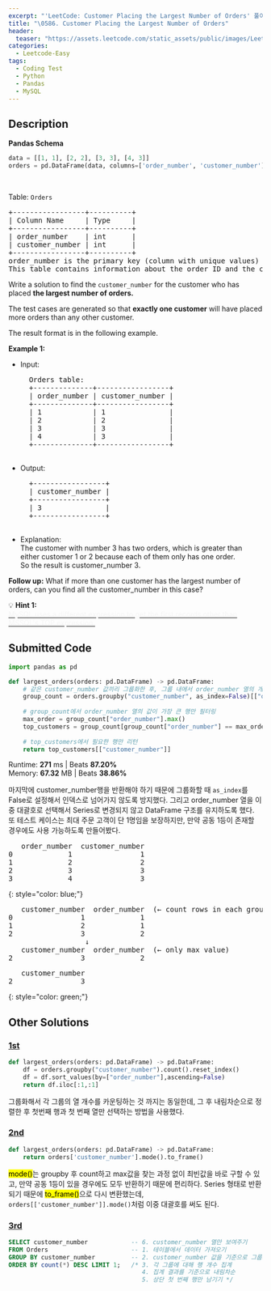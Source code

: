 ```yaml
---
excerpt: "'LeetCode: Customer Placing the Largest Number of Orders' 풀이 정리"
title: "\0586. Customer Placing the Largest Number of Orders"
header:
  teaser: "https://assets.leetcode.com/static_assets/public/images/LeetCode_Sharing.png"
categories:
  - Leetcode-Easy
tags:
  - Coding Test
  - Python
  - Pandas
  - MySQL
---
```


## <i class="fa-solid fa-file-lines"></i> Description

**Pandas Schema**
```python
data = [[1, 1], [2, 2], [3, 3], [4, 3]]
orders = pd.DataFrame(data, columns=['order_number', 'customer_number']).astype({'order_number':'Int64', 'customer_number':'Int64'})
```
<br>

Table: `Orders`
<pre>
+-----------------+----------+
| Column Name     | Type     |
+-----------------+----------+
| order_number    | int      |
| customer_number | int      |
+-----------------+----------+
order_number is the primary key (column with unique values) for this table.
This table contains information about the order ID and the customer ID.
</pre>

Write a solution to find the `customer_number` for the customer who has placed **the largest number of orders.**

The test cases are generated so that **exactly one customer** will have placed more orders than any other customer.

The result format is in the following example.

**Example 1:**

- Input:
    <pre>
    Orders table:
    +--------------+-----------------+
    | order_number | customer_number |
    +--------------+-----------------+
    | 1            | 1               |
    | 2            | 2               |
    | 3            | 3               |
    | 4            | 3               |
    +--------------+-----------------+
    </pre>
- Output:
    <pre>
    +-----------------+
    | customer_number |
    +-----------------+
    | 3               |
    +-----------------+
    </pre>
- Explanation:      
The customer with number 3 has two orders, which is greater than either customer 1 or 2 because each of them only has one order.      
So the result is customer_number 3.

**Follow up:** What if more than one customer has the largest number of orders, can you find all the customer_number in this case?

💡 **Hint 1:**   
<u><span style="color:#F5F5F5">MySQL uses a different expression to get the first records other than MSSQL's TOP expression.</span></u>

## <i class="fa-solid fa-cloud-arrow-up"></i> Submitted Code

```python
import pandas as pd

def largest_orders(orders: pd.DataFrame) -> pd.DataFrame:
    # 같은 customer_number 값끼리 그룹화한 후, 그룹 내에서 order_number 열의 개수 반환
    group_count = orders.groupby("customer_number", as_index=False)[["order_number"]].count()
    
    # group_count에서 order_number 열의 값이 가장 큰 행만 필터링
    max_order = group_count["order_number"].max()
    top_customers = group_count[group_count["order_number"] == max_order]
    
    # top_customers에서 필요한 행만 리턴
    return top_customers[["customer_number"]]
```
<i class="fa-solid fa-clock"></i> Runtime: **271** ms \| Beats **87.20%**    
<i class="fa-solid fa-memory"></i> Memory: **67.32** MB \| Beats **38.86%**

마지막에 customer_number행을 반환해야 하기 때문에 그룹화할 때 `as_index`를 False로 설정해서 인덱스로 넘어가지 않도록 방지했다. 그리고 order_number 열을 이중 대괄호로 선택해서 Series로 변경되지 않고 DataFrame 구조를 유지하도록 했다. 또 테스트 케이스는 최대 주문 고객이 단 1명임을 보장하지만, 만약 공동 1등이 존재할 경우에도 사용 가능하도록 만들어봤다.

<pre>
   order_number  customer_number
0             1                1
1             2                2
2             3                3
3             4                3
</pre>
{: style="color: blue;"}
<pre>
   customer_number  order_number  (← count rows in each group)
0                1             1
1                2             1
2                3             2
                  ↓
   customer_number  order_number  (← only max value)
2                3             2
</pre>

<pre>
   customer_number
2                3
</pre>
{: style="color: green;"}

## <i class="fa-solid fa-flask"></i> Other Solutions

### <a href="https://leetcode.com/problems/customer-placing-the-largest-number-of-orders/solutions/6958486/easy-understanding-by-madhusudhanaraghu0-5qg6/" target="_blank">1st</a>

```python
def largest_orders(orders: pd.DataFrame) -> pd.DataFrame:
    df = orders.groupby("customer_number").count().reset_index()
    df = df.sort_values(by=["order_number"],ascending=False)
    return df.iloc[:1,:1]
```
그룹화해서 각 그룹의 열 개수를 카운팅하는 것 까지는 동일한데, 그 후 내림차순으로 정렬한 후 첫번째 행과 첫 번째 열만 선택하는 방법을 사용했다.

### <a href="https://leetcode.com/problems/customer-placing-the-largest-number-of-orders/solutions/3863257/pandas-vs-sql-elegant-short-all-30-days-vax5k/" target="_blank">2nd</a>

```python
def largest_orders(orders: pd.DataFrame) -> pd.DataFrame:
    return orders['customer_number'].mode().to_frame()
```
<mark>mode()</mark>는 groupby 후 count하고 max값을 찾는 과정 없이 최빈값을 바로 구할 수 있고, 만약 공동 1등이 있을 경우에도 모두 반환하기 때문에 편리하다. Series 형태로 반환되기 때문에 <mark>to_frame()</mark>으로 다시 변환했는데, `orders[['customer_number']].mode()`처럼 이중 대괄호를 써도 된다.

### <a href="https://chatgpt.com/c/6884a1c9-9618-8004-b805-8c5788cc10e6" target="_blank">3rd</a>

```sql
SELECT customer_number            -- 6. customer_number 열만 보여주기 
FROM Orders                       -- 1. 테이블에서 데이터 가져오기
GROUP BY customer_number          -- 2. customer_number 값을 기준으로 그룹화
ORDER BY count(*) DESC LIMIT 1;   /* 3. 각 그룹에 대해 행 개수 집계
                                     4. 집계 결과를 기준으로 내림차순
                                     5. 상단 첫 번째 행만 남기기 */ 
```
